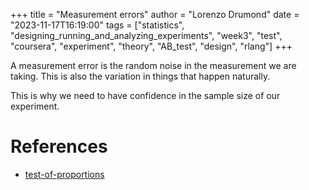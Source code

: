 +++
title = "Measurement errors"
author = "Lorenzo Drumond"
date = "2023-11-17T16:19:00"
tags = ["statistics",  "designing_running_and_analyzing_experiments",  "week3",  "test",  "coursera",  "experiment",  "theory",  "AB_test",  "design",  "rlang"]
+++



A measurement error is the random noise in the measurement we are taking. This is also the variation in things
that happen naturally.

This is why we need to have confidence in the sample size of our experiment.

# References
- [test-of-proportions](/wiki/test-of-proportions/)

